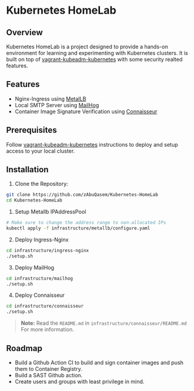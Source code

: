 
# Kubernetes HomeLab
## Overview
Kubernetes HomeLab is a project designed to provide a hands-on environment for learning and experimenting with Kubernetes clusters. It is built on top of [vagrant-kubeadm-kubernetes](https://github.com/techiescamp/vagrant-kubeadm-kubernetes) with some security realted features.

## Features
- Nginx-Ingress using [MetalLB](https://metallb.universe.tf/)
- Local SMTP Server using [MailHog](https://github.com/mailhog/MailHog)
- Container Image Signature Verification using [Connaisseur](https://github.com/sse-secure-systems/connaisseur)

## Prerequisites
Follow [vagrant-kubeadm-kubernetes](https://github.com/techiescamp/vagrant-kubeadm-kubernetes) instructions to deploy and setup access to your local cluster.

## Installation
1. Clone the Repository:
```bash
git clone https://github.com/zAbuQasem/Kubernetes-HomeLab
cd Kubernetes-HomeLab
```
1. Setup Metallb IPAddressPool
```sh
# Make sure to change the address range to non-allocated IPs
kubectl apply -f infrastructure/metallb/configure.yaml
```
2. Deploy Ingress-Nginx
```sh
cd infrastructure/ingress-nginx
./setup.sh
```
3. Deploy MailHog
```sh
cd infrastructure/mailhog
./setup.sh
```
4. Deploy Connaisseur
```sh
cd infrastructure/connaisseur
./setup.sh
```
> **Note:** Read the `README.md` in `infrastructure/connaisseur/README.md` For more information.


## Roadmap
- Build a Github Action CI to build and sign container images and push them to Container Registry.
- Build a SAST Github action.
- Create users and groups with least privilege in mind.

